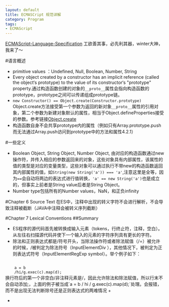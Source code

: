 ```yaml
---
layout: default
title: ECMASCript 规范详解
category: Program
tags:
- ECMAScript
---
```

[ECMAScript-Language-Specification](http://www.ecma-international.org/publications/files/ECMA-ST/Ecma-262.pdf) 工欲善其事，必先利其器，winter大神，我来了～

#语言概述
+ primitive values ：Undefined, Null, Boolean, Number, String
+ Every object created by a constructor has an implicit reference (called the object‘s prototype) to the value of 
its constructor‘s "prototype" property.通过构造函数创建的对象的`__proto__`属性会指向构造函数的prototype，prototype之间可以传递组成prototype链。
+ `new Constructor() == Object.create(Constructor.prototype)` Object.create方法接受第一个参数为返回的新对象`__proto__`属性的引用对象，第二个参数为新建对象默认的属性，相当于Object.defineProperties接受的参数。参考链接[Object.create](https://developer.mozilla.org/en-US/docs/Web/JavaScript/Reference/Global_Objects/Object/create)
+ 构造函数自身不会共享prototype内的属性（例如只有Array.prototype.push而无法通过Array.push访问到prototype中的方法和属性4.2.1）

#一些定义
+ Boolean Object, String Object, Number Object, 由对应的构造函数通过new操作符，并传入相应的参数返回来的对象，这些对象具有内部属性，该属性的值的类型是对应的变量类型，这些对象可以通过执行不带new的构造函数返回其内部属性的值，如`String(new String('a')) === 'a'`,注意这里是全等，因为`==`会自动将两边的表达式进行值转换，`'a' == new String('a')`也是成立的，但事实上前者是String value后者是String Object。
+ Number type包括所有的Number values，NaN，和正负infinity

#Chapter 6 Source Text
在ES中，注释中出现的转义字符不会进行解析，不会导致注释被截断（JAVA中注释会被转义序列截断）

#Chapter 7  Lexical Conventions 
##Summary
+ ES程序的源代码首先被转换成输入元素（tokens，行终止符，注释，空白）。从左往右扫描源代码并使下一个输入的元素的字符序列具有更长的字符。
+ 除法和正则表达式都是/符号开头，当除法操作符或者除法赋值（/=）被允许的时候，/被判定为除法符号（InputElementDiv ），其他情况下，被判定为正则表达式符号（InputElementRegExp symbol）。举个例子如下：
<code>
    a = b 
    /hi/g.exec(c).map(d); 
</code>
换行符后的第一个非空白/非注释元素是/，因此允许除法和除法赋值，所以行末不会自动添加;，上面的例子被当成`a = b / hi / g.exec(c).map(d);`处理。会报错，而不是出现无法判断除号还是正则表达式的两难情况
+ 

+ 
